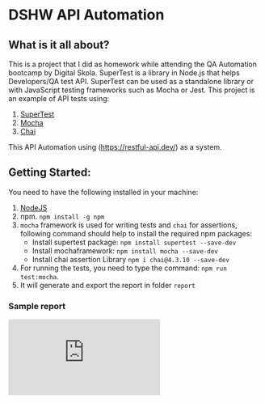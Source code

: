# DSHW API Automation

## What is it all about?

This is a project that I did as homework while attending the QA Automation bootcamp by Digital Skola.
SuperTest is a library in Node.js that helps Developers/QA test API. SuperTest can be used as a standalone library or with
JavaScript testing frameworks such as Mocha or Jest.
This project is an example of API tests using:
1. [SuperTest](https://www.npmjs.com/package/supertest)
2. [Mocha](https://www.npmjs.com/package/mochawesome)
3. [Chai](https://www.chaijs.com/)

This API Automation using (https://restful-api.dev/) as a system.

## Getting Started:

You need to have the following installed in your machine:

1. [NodeJS](https://nodejs.org/en/download)
2. npm. `npm install -g npm`
3. `mocha` framework is used for writing tests and `chai` for assertions, following command should help to install the required npm packages:
   - Install supertest package: `npm install supertest --save-dev`
   - Install mochaframework: `npm install mocha --save-dev`
   - Install chai assertion Library `npm i chai@4.3.10 --save-dev`
4. For running the tests, you need to type the command: `npm run test:mocha`.
5. It will generate and export the report in folder `report`

### Sample report
![Mochawesome-Report](https://github.com/umidewi/DSHW_APIAutomation/blob/main/Report/pass_February_19_2024-TestCase01-report_001.html)

